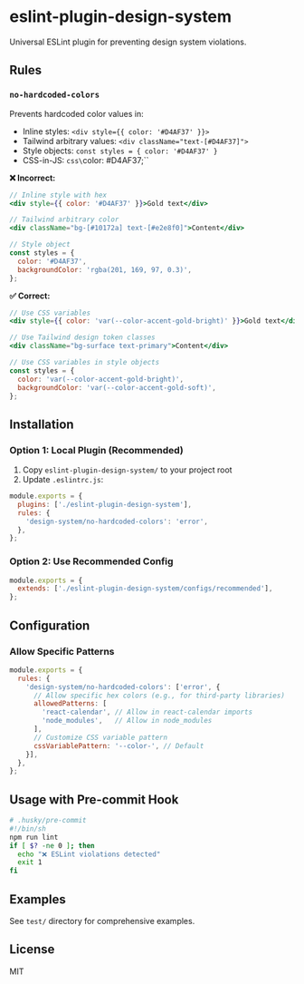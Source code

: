 # eslint-plugin-design-system

Universal ESLint plugin for preventing design system violations.

## Rules

### `no-hardcoded-colors`

Prevents hardcoded color values in:
- Inline styles: `<div style={{ color: '#D4AF37' }}>`
- Tailwind arbitrary values: `<div className="text-[#D4AF37]">`
- Style objects: `const styles = { color: '#D4AF37' }`
- CSS-in-JS: `css\`color: #D4AF37;\``

**❌ Incorrect:**
```jsx
// Inline style with hex
<div style={{ color: '#D4AF37' }}>Gold text</div>

// Tailwind arbitrary color
<div className="bg-[#10172a] text-[#e2e8f0]">Content</div>

// Style object
const styles = {
  color: '#D4AF37',
  backgroundColor: 'rgba(201, 169, 97, 0.3)',
};
```

**✅ Correct:**
```jsx
// Use CSS variables
<div style={{ color: 'var(--color-accent-gold-bright)' }}>Gold text</div>

// Use Tailwind design token classes
<div className="bg-surface text-primary">Content</div>

// Use CSS variables in style objects
const styles = {
  color: 'var(--color-accent-gold-bright)',
  backgroundColor: 'var(--color-accent-gold-soft)',
};
```

## Installation

### Option 1: Local Plugin (Recommended)

1. Copy `eslint-plugin-design-system/` to your project root
2. Update `.eslintrc.js`:

```javascript
module.exports = {
  plugins: ['./eslint-plugin-design-system'],
  rules: {
    'design-system/no-hardcoded-colors': 'error',
  },
};
```

### Option 2: Use Recommended Config

```javascript
module.exports = {
  extends: ['./eslint-plugin-design-system/configs/recommended'],
};
```

## Configuration

### Allow Specific Patterns

```javascript
module.exports = {
  rules: {
    'design-system/no-hardcoded-colors': ['error', {
      // Allow specific hex colors (e.g., for third-party libraries)
      allowedPatterns: [
        'react-calendar', // Allow in react-calendar imports
        'node_modules',   // Allow in node_modules
      ],
      // Customize CSS variable pattern
      cssVariablePattern: '--color-', // Default
    }],
  },
};
```

## Usage with Pre-commit Hook

```bash
# .husky/pre-commit
#!/bin/sh
npm run lint
if [ $? -ne 0 ]; then
  echo "❌ ESLint violations detected"
  exit 1
fi
```

## Examples

See `test/` directory for comprehensive examples.

## License

MIT
